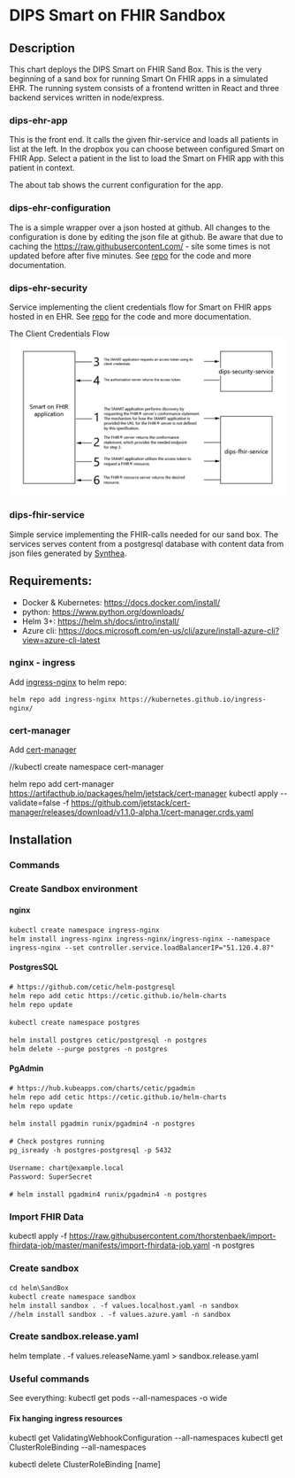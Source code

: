 # DIPS Smart on FHIR Sandbox

## Description

This chart deploys the DIPS Smart on FHIR Sand Box. This is the very beginning of a sand box for running Smart On FHIR apps in a simulated EHR. The running system consists of a frontend written in React and three backend services written in node/express.

### dips-ehr-app

This is the front end. It calls the given fhir-service and loads all patients in list at the left. In the dropbox you can choose between configured Smart on FHIR App. Select a patient in the list to load the Smart on FHIR app with this patient in context.

The about tab shows the current configuration for the app.

### dips-ehr-configuration

The is a simple wrapper over a json hosted at github. All changes to the configuration is done by editing the json file at github. Be aware that due to caching the <https://raw.githubusercontent.com/> - site some times is not updated before after five minutes.
See [repo](../dips-ehr-configuration) for the code and more documentation.

### dips-ehr-security

Service implementing the client credentials flow for Smart on FHIR apps hosted in en EHR.
See [repo](../dips-ehr-security) for the code and more documentation.

The Client Credentials Flow
![The Client Crendentials Flow](./images/clientcredentialsflow-white.png)

### dips-fhir-service

Simple service implementing the FHIR-calls needed for our sand box. The services serves content from a postgresql database with content data from json files generated by [Synthea](https://synthea.mitre.org/).

## Requirements:
- Docker & Kubernetes: https://docs.docker.com/install/
- python: https://www.python.org/downloads/
- Helm 3+: https://helm.sh/docs/intro/install/
- Azure cli: https://docs.microsoft.com/en-us/cli/azure/install-azure-cli?view=azure-cli-latest

### nginx - ingress
Add [ingress-nginx](https://kubernetes.github.io/ingress-nginx/) to helm repo:
```
helm repo add ingress-nginx https://kubernetes.github.io/ingress-nginx/
```

### cert-manager
Add [cert-manager](https://artifacthub.io/packages/helm/jetstack/cert-manager)

//kubectl create namespace cert-manager

helm repo add cert-manager https://artifacthub.io/packages/helm/jetstack/cert-manager
kubectl apply --validate=false -f https://github.com/jetstack/cert-manager/releases/download/v1.1.0-alpha.1/cert-manager.crds.yaml



## Installation

### Commands

### Create Sandbox environment
#### nginx
```
kubectl create namespace ingress-nginx
helm install ingress-nginx ingress-nginx/ingress-nginx --namespace ingress-nginx --set controller.service.loadBalancerIP="51.120.4.87"
```

#### PostgresSQL
```
# https://github.com/cetic/helm-postgresql
helm repo add cetic https://cetic.github.io/helm-charts
helm repo update

kubectl create namespace postgres

helm install postgres cetic/postgresql -n postgres
helm delete --purge postgres -n postgres
```
#### PgAdmin 
```
# https://hub.kubeapps.com/charts/cetic/pgadmin
helm repo add cetic https://cetic.github.io/helm-charts
helm repo update

helm install pgadmin runix/pgadmin4 -n postgres

# Check postgres running 
pg_isready -h postgres-postgresql -p 5432

Username: chart@example.local
Password: SuperSecret

# helm install pgadmin4 runix/pgadmin4 -n postgres
```

### Import FHIR Data

kubectl apply -f https://raw.githubusercontent.com/thorstenbaek/import-fhirdata-job/master/manifests/import-fhirdata-job.yaml -n postgres


### Create sandbox
```
cd helm\SandBox
kubectl create namespace sandbox
helm install sandbox . -f values.localhost.yaml -n sandbox
//helm install sandbox . -f values.azure.yaml -n sandbox
```

### Create sandbox.release.yaml
helm template . -f values.releaseName.yaml > sandbox.release.yaml

### Useful commands

See everything:
kubectl get pods --all-namespaces -o wide

#### Fix hanging ingress resources

kubectl get ValidatingWebhookConfiguration --all-namespaces
kubectl get ClusterRoleBinding --all-namespaces

kubectl delete ClusterRoleBinding [name]

